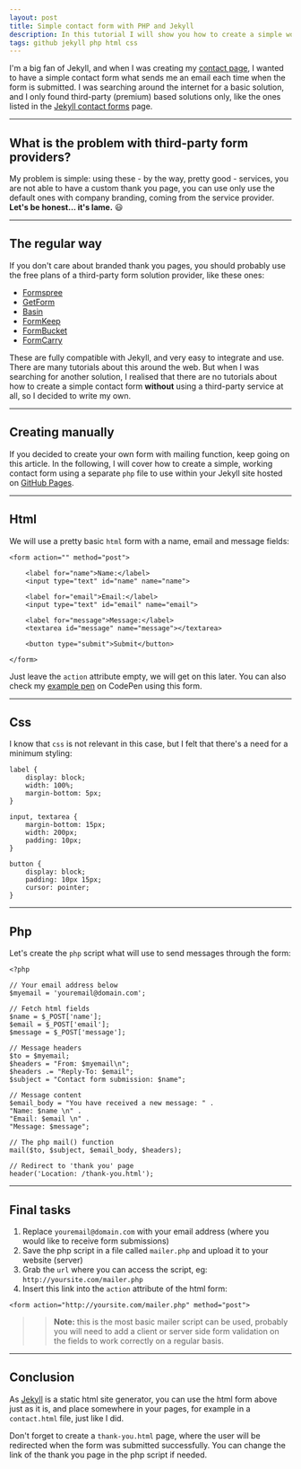 ```yaml
---
layout: post
title: Simple contact form with PHP and Jekyll
description: In this tutorial I will show you how to create a simple working contact form with pure Jekyll and PHP for free, without using a third-party service.
tags: github jekyll php html css
---
```


I'm a big fan of Jekyll, and when I was creating my [contact page](https://eriktailor.github.io/contact.html), I wanted to have a simple contact form what sends me an email each time when the form is submitted. I was searching around the internet for a basic solution, and I only found third-party (premium) based solutions only, like the ones listed in the [Jekyll contact forms](https://jekyllthemes.io/resources/jekyll-contact-forms) page.

---

## What is the problem with third-party form providers?

My problem is simple: using these - by the way, pretty good - services, you are not able to have a custom thank you page, you can use only use the default ones with company branding, coming from the service provider. **Let's be honest... it's lame.** 😃

---

## The regular way

If you don't care about branded thank you pages, you should probably use the free plans of a third-party form solution provider, like these ones:

-   [Formspree](https://formspree.io/create/jekyllthemes)
-   [GetForm](https://getform.io/)
-   [Basin](https://usebasin.com/)
-   [FormKeep](https://formkeep.com/)
-   [FormBucket](https://www.formbucket.com/)
-   [FormCarry](https://formcarry.com/)

These are fully compatible with Jekyll, and very easy to integrate and use. There are many tutorials about this around the web. But when I was searching for another solution, I realised that there are no tutorials about how to create a simple contact form **without** using a third-party service at all, so I decided to write my own.

---

## Creating manually

If you decided to create your own form with mailing function, keep going on this article. In the following, I will cover how to create a simple, working contact form using a separate `php` file to use within your Jekyll site hosted on [GitHub Pages](https://pages.github.com/).

---

## Html

We will use a pretty basic `html` form with a name, email and message fields:

```other
<form action="" method="post">

	<label for="name">Name:</label>
	<input type="text" id="name" name="name">

	<label for="email">Email:</label>
	<input type="text" id="email" name="email">

	<label for="message">Message:</label>
	<textarea id="message" name="message"></textarea>

	<button type="submit">Submit</button>

</form>
```

Just leave the `action` attribute empty, we will get on this later. You can also check my [example pen](https://codepen.io/eriktailor/pen/xxpWLRd) on CodePen using this form.

---

## Css

I know that `css` is not relevant in this case, but I felt that there's a need for a minimum styling:

```other
label {
	display: block;
	width: 100%;
	margin-bottom: 5px;
}

input, textarea {
	margin-bottom: 15px;
	width: 200px;
	padding: 10px;
}

button {
	display: block;
	padding: 10px 15px;
	cursor: pointer;
}
```

---

## Php

Let's create the `php` script what will use to send messages through the form:

```other
<?php

// Your email address below
$myemail = 'youremail@domain.com';

// Fetch html fields
$name = $_POST['name'];
$email = $_POST['email'];
$message = $_POST['message'];

// Message headers
$to = $myemail;
$headers = "From: $myemail\n";
$headers .= "Reply-To: $email";
$subject = "Contact form submission: $name";

// Message content
$email_body = "You have received a new message: " .
"Name: $name \n" .
"Email: $email \n" .
"Message: $message";

// The php mail() function
mail($to, $subject, $email_body, $headers);

// Redirect to 'thank you' page
header('Location: /thank-you.html');
```

---

## Final tasks

1. Replace `youremail@domain.com` with your email address (where you would like to receive form submissions)
2. Save the php script in a file called `mailer.php` and upload it to your website (server)
3. Grab the `url` where you can access the script, eg: `http://yoursite.com/mailer.php`
4. Insert this link into the `action` attribute of the html form:

```other
<form action="http://yoursite.com/mailer.php" method="post">
```

> > **Note:** this is the most basic mailer script can be used, probably you will need to add a client or server side form validation on the fields to work correctly on a regular basis.

---

## Conclusion

As [Jekyll](https://jekyllrb.com/) is a static html site generator, you can use the html form above just as it is, and place somewhere in your pages, for example in a `contact.html` file, just like I did.

Don't forget to create a `thank-you.html` page, where the user will be redirected when the form was submitted successfully. You can change the link of the thank you page in the php script if needed.
